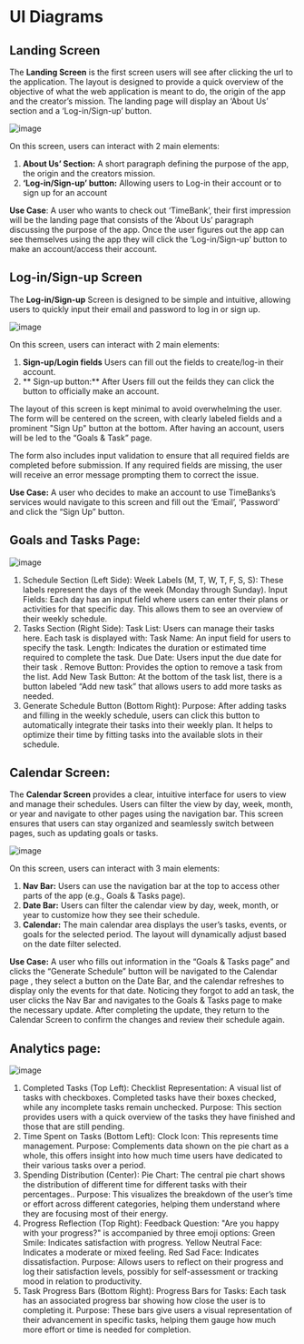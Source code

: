 # UI Diagrams
## Landing Screen
The **Landing Screen** is the first screen users will see after clicking the url to the  application. The layout is designed to provide a quick overview of the objective of what the web application is meant to do, the origin of the app and the creator’s mission. The landing page  will display an ‘About Us’ section and a ‘Log-in/Sign-up’ button.

![image](https://github.com/user-attachments/assets/35feab2b-7d18-41c9-a2ca-b2d782d9f24c)


On this screen, users can interact with 2 main elements:
1. **About Us’ Section:** A short paragraph defining the purpose of the app, the origin and the creators mission.
2. **‘Log-in/Sign-up’ button:** Allowing users to Log-in their account or to sign up for an account

**Use Case**:
A user who wants to check out ‘TimeBank’, their first impression will be the landing page that consists of the ‘About Us’ paragraph discussing the purpose of the app. Once the user figures out the app can see themselves using the app they will click the ‘Log-in/Sign-up’ button to make an account/access their account. 

## Log-in/Sign-up Screen

The **Log-in/Sign-up** Screen is designed to be simple and intuitive, allowing users to quickly input their email and password to log in or sign up. 

![image](https://github.com/user-attachments/assets/9b5e09cf-b5a0-42c0-a951-fd738d59343d)


On this screen, users can interact with 2 main elements:
1. **Sign-up/Login fields** Users can fill out the fields to create/log-in their account.
2. ** Sign-up button:** After Users fill out the feilds they can click the button to officially make an account.

The layout of this screen is kept minimal to avoid overwhelming the user. The form will be centered on the screen, with clearly labeled fields and a prominent "Sign Up" button at the bottom. After having an account, users will be led to the “Goals & Task” page. 

The form also includes input validation to ensure that all required fields are completed before submission. If any required fields are missing, the user will receive an error message prompting them to correct the issue.

**Use Case:**
A user who decides to make an account to use TimeBanks’s services would navigate to this screen and fill out the ‘Email’, ‘Password’ and click the “Sign Up” button.



## Goals and Tasks Page: 
![image](https://github.com/user-attachments/assets/cedbe3ef-de91-4b03-be2f-62b34081eebb)

1. Schedule Section (Left Side):
Week Labels (M, T, W, T, F, S, S): These labels represent the days of the week (Monday through Sunday).
Input Fields: Each day has an input field where users can enter their plans or activities for that specific day. This allows them to see an overview of their weekly schedule.
2. Tasks Section (Right Side):
Task List: Users can manage their tasks here. Each task is displayed with:
Task Name: An input field for users to specify the task.
Length: Indicates the duration or estimated time required to complete the task. 
Due Date: Users input the due date for their task . 
Remove Button: Provides the option to remove a task from the list.
Add New Task Button: At the bottom of the task list, there is a button labeled “Add new task” that allows users to add more tasks as needed.
3. Generate Schedule Button (Bottom Right):
Purpose: After adding tasks and filling in the weekly schedule, users can click this button to automatically integrate their tasks into their weekly plan. It helps to optimize their time by fitting tasks into the available slots in their schedule.
## Calendar Screen: 
The **Calendar Screen** provides a clear, intuitive interface for users to view and manage their schedules. Users can filter the view by day, week, month, or year and navigate to other pages using the navigation bar. This screen ensures that users can stay organized and seamlessly switch between pages, such as updating goals or tasks.

![image](https://github.com/user-attachments/assets/65cb9cd6-6e9d-423f-9ec6-39f8a30da620)


On this screen, users can interact with 3 main elements:
1. **Nav Bar:** Users can use the navigation bar at the top to access other parts of the app (e.g., Goals & Tasks page).
2. **Date Bar:** Users can filter the calendar view by day, week, month, or year to customize how they see their schedule.
2. **Calendar:** The main calendar area displays the user’s tasks, events, or goals for the selected period. The layout will dynamically adjust based on the date filter selected.


**Use Case:**
A user who fills out information in the “Goals & Tasks page”  and clicks the “Generate Schedule” button will be navigated to the Calendar page , they select a button on the  Date Bar, and the calendar refreshes to display only the events for that date. Noticing they forgot to add an task, the user clicks the Nav Bar and navigates to the Goals & Tasks page to make the necessary update. After completing the update, they return to the Calendar Screen to confirm the changes and review their schedule again.
## Analytics page: 
![image](https://github.com/user-attachments/assets/09c92f8a-a0dd-4914-9eae-970091321c3e)

1. Completed Tasks (Top Left):
Checklist Representation: A visual list of tasks with checkboxes. Completed tasks have their boxes checked, while any incomplete tasks remain unchecked.
Purpose: This section provides users with a quick overview of the tasks they have finished and those that are still pending. 
2. Time Spent on Tasks (Bottom Left):
Clock Icon: This represents time management.
Purpose: Complements data shown on the pie chart as a whole, this offers insight into how much time users have dedicated to their various tasks over a period.
3. Spending Distribution (Center):
Pie Chart: The central pie chart shows the distribution of different time for different tasks with their percentages..
Purpose: This visualizes the breakdown of the user’s time or effort across different categories, helping them understand where they are focusing most of their energy.
4. Progress Reflection (Top Right):
Feedback Question: "Are you happy with your progress?" is accompanied by three emoji options:
Green Smile: Indicates satisfaction with progress.
Yellow Neutral Face: Indicates a moderate or mixed feeling.
Red Sad Face: Indicates dissatisfaction.
Purpose: Allows users to reflect on their progress and log their satisfaction levels, possibly for self-assessment or tracking mood in relation to productivity.
5. Task Progress Bars (Bottom Right):
Progress Bars for Tasks: Each task has an associated progress bar showing how close the user is to completing it.
Purpose: These bars give users a visual representation of their advancement in specific tasks, helping them gauge how much more effort or time is needed for completion.
